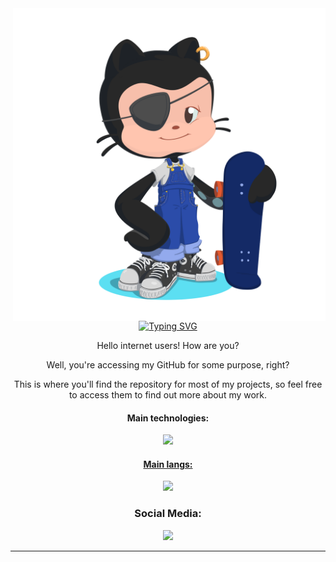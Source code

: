   <div>
  <img src="octocat-1739578843570.png" width="500px" max-width="600px" align="right">
  </div>

  <div style="max-width: 600px;" align="center">
  <a href="https://git.io/typing-svg"><img src="https://readme-typing-svg.demolab.com?font=Bebas+Neue&pause=1000&color=F7F7F7&center=true&width=435&lines=%3E+MOCS+PROFILE+%3C" alt="Typing SVG" /></a>
  <br>
  </div>

  
  <div style="max-width: 600px;" align="center";>
    <p>Hello internet users! How are you?</p>
    <p>Well, you're accessing my GitHub for some purpose, right? </p>
    <p>This is where you'll find the repository for most of my projects, so feel free to access them to find out more about my work.</p>
    <h4>Main technologies:</h4>
    <p align="center">
    <a href="https://skillicons.dev">
    <img src="https://skillicons.dev/icons?i=figma,github,vscode,idea"/>
    <br>
    <h4>Main langs:</h4>
    <p align="center">
    <a href="https://skillicons.dev">
    <img src="https://skillicons.dev/icons?i=react,nextjs,ts,java,spring,go,mysql,mongodb" />
  </a>
</p>
  </div>

  <h3 align="center">Social Media:</h3>
     <p align="center"><a href="https://www.instagram.com/mocsdev/" target="_blank"> <img src="https://img.shields.io/badge/-Instagram-%23E4405F?style=for-the-badge&logo=instagram&logoColor=white" target="_blank"></a>

<hr>


